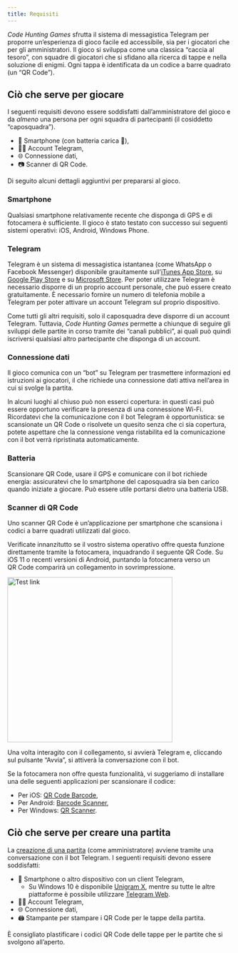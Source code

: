 ```yaml
---
title: Requisiti
---
```


*Code Hunting Games* sfrutta il sistema di messagistica Telegram per proporre un’esperienza di gioco facile ed accessibile, sia per i giocatori che per gli amministratori.
Il gioco si sviluppa come una classica “caccia al tesoro”, con squadre di giocatori che si sfidano alla ricerca di tappe e nella soluzione di enigmi.
Ogni tappa è identificata da un codice a barre quadrato (un “QR&nbsp;Code”).

## Ciò che serve per giocare

I seguenti requisiti devono essere soddisfatti dall’amministratore del gioco e da *almeno* una persona per ogni squadra di partecipanti (il cosiddetto “caposquadra”).

* 📱&nbsp;Smartphone (con batteria carica&nbsp;🔋),
* 👨‍💼&nbsp;Account Telegram,
* 🌐&nbsp;Connessione dati,
* 📷&nbsp;Scanner di QR&nbsp;Code.

Di seguito alcuni dettagli aggiuntivi per prepararsi al gioco.

### Smartphone

Qualsiasi smartphone relativamente recente che disponga di GPS e di fotocamera è sufficiente.
Il gioco è stato testato con successo sui seguenti sistemi operativi: iOS, Android, Windows Phone.

### Telegram

Telegram è un sistema di messagistica istantanea (come WhatsApp o Facebook Messenger) disponibile grauitamente sull’[iTunes App Store](https://itunes.apple.com/us/app/telegram-messenger/id686449807?mt=8), su [Google Play Store](https://play.google.com/store/apps/details?id=org.telegram.messenger) e su [Microsoft Store](https://www.microsoft.com/store/apps/9N97ZCKPD60Q).
Per poter utilizzare Telegram è necessario disporre di un proprio account personale, che può essere creato gratuitamente.
È necessario fornire un numero di telefonia mobile a Telegram per poter attivare un account Telegram sul proprio dispositivo.

Come tutti gli altri requisiti, solo il caposquadra deve disporre di un account Telegram.
Tuttavia, *Code Hunting Games* permette a chiunque di seguire gli sviluppi delle partite in corso tramite dei “canali pubblici”, ai quali può quindi iscriversi qualsiasi altro partecipante che disponga di un account.

### Connessione dati

Il gioco comunica con un “bot” su Telegram per trasmettere informazioni ed istruzioni ai giocatori, il che richiede una connessione dati attiva nell’area in cui si svolge la partita.

In alcuni luoghi al chiuso può non esserci copertura: in questi casi può essere opportuno verificare la presenza di una connessione Wi-Fi.
Ricordatevi che la comunicazione con il bot Telegram è opportunistica: se scansionate un QR&nbsp;Code o risolvete un quesito senza che ci sia copertura, potete aspettare che la connessione venga ristabilita ed la comunicazione con il bot verrà ripristinata automaticamente.

### Batteria

Scansionare QR&nbsp;Code, usare il GPS e comunicare con il bot richiede energia: assicuratevi che lo smartphone del caposquadra sia ben carico quando iniziate a giocare.
Può essere utile portarsi dietro una batteria USB.

### Scanner di QR&nbsp;Code

Uno scanner QR&nbsp;Code è un’applicazione per smartphone che scansiona i codici a barre quadrati utilizzati dal gioco.

Verificate innanzitutto se il vostro sistema operativo offre questa funzione direttamente tramite la fotocamera, inquadrando il seguente QR&nbsp;Code.
Su iOS&nbsp;11 o recenti versioni di Android, puntando la fotocamera verso un QR&nbsp;Code comparirà un collegamento in sovrimpressione.

<div class="picture">
<a href="https://t.me/treasurehuntbot?start=test">
<img src="/assets/images/qrcode-test.png" width="370" alt="Test link" />
</a>
</div>

Una volta interagito con il collegamento, si avvierà Telegram e, cliccando sul pulsante “Avvia”, si attiverà la conversazione con il bot.

Se la fotocamera non offre questa funzionalità, vi suggeriamo di installare una delle seguenti applicazioni per scansionare il codice:

* Per iOS: [QR&nbsp;Code&nbsp;Barcode](https://itunes.apple.com/us/app/qrcode-barcode/id811899990?l=en&mt=8),
* Per Android: [Barcode Scanner](https://play.google.com/store/apps/details?id=com.google.zxing.client.android),
* Per Windows: [QR&nbsp;Scanner](https://www.microsoft.com/store/apps/9NBLGGH08M95).

## Ciò che serve per creare una partita

La [creazione di una partita](/it/creare-una-partita) (come amministratore) avviene tramite una conversazione con il bot Telegram.
I seguenti requisiti devono essere soddisfatti:

* 📱&nbsp;Smartphone o altro dispositivo con un client Telegram,
  * Su Windows&nbsp;10 è disponibile [Unigram&nbsp;X](https://www.microsoft.com/store/productId/9N97ZCKPD60Q), mentre su tutte le altre piattaforme è possibile utilizzare [Telegram&nbsp;Web](https://web.telegram.org).
* 👨‍💼&nbsp;Account Telegram,
* 🌐&nbsp;Connessione dati,
* 🖨&nbsp;Stampante per stampare i QR&nbsp;Code per le tappe della partita.

È consigliato plastificare i codici QR&nbsp;Code delle tappe per le partite che si svolgono all’aperto.
